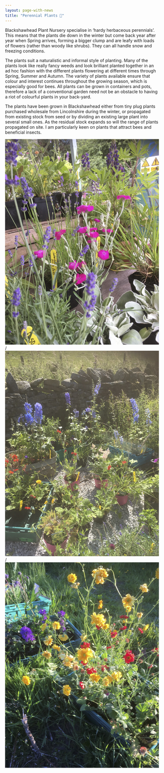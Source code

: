 ```yaml
---
layout: page-with-news
title: "Perennial Plants 🌼"
---
```


Blackshawhead Plant Nursery specialise in ‘hardy herbaceous perennials’. This means that the
plants die down in the winter but come back year after year when Spring arrives, forming a
bigger clump and are leafy with loads of flowers (rather than woody like shrubs). They can all
handle snow and freezing conditions.

The plants suit a naturalistic and informal style of planting. Many of the plants look like really
fancy weeds and look brilliant planted together in an ad hoc fashion with the different plants
flowering at different times through Spring, Summer and Autumn. The variety of plants available
ensure that colour and interest continues throughout the growing season, which is especially
good for bees. All plants can be grown in containers and pots, therefore a lack of a
conventional garden need not be an obstacle to having a riot of colourful plants in your
back-yard.

The plants have been grown in Blackshawhead either from tiny plug plants purchased
wholesale from Lincolnshire during the winter, or propagated from existing stock from seed or by
dividing an existing large plant into several small ones. As the residual stock expands so will the
range of plants propagated on site. I am particularly keen on plants that attract bees and
beneficial insects.

![](/assets/images/image8.jpg) / ![](/assets/images/image9.jpg) / ![](/assets/images/image10.jpg)

